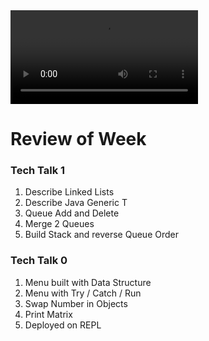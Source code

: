 <div id="video_wrapper">
  <video autoplay loop>
      <source src="https://drive.google.com/uc?export=view&id=1vEEQAHEQNWlZYUpMbfz9t8MYNVgxwoes" type="video/mp4">
  </video>
</div>

# Review of Week
### Tech Talk 1
1. Describe Linked Lists
2. Describe Java Generic T
3. Queue Add and Delete
4. Merge 2 Queues
5. Build Stack and reverse Queue Order


### Tech Talk 0
1. Menu built with Data Structure
2. Menu with Try / Catch / Run
3. Swap Number in Objects
4. Print Matrix
5. Deployed on REPL 
